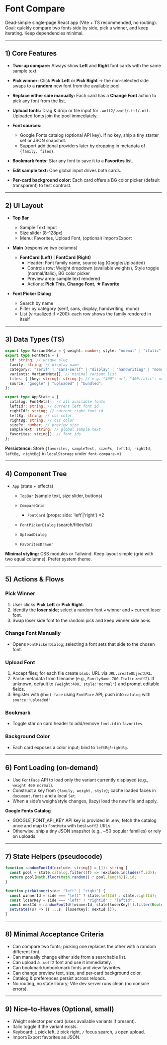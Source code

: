 # Font Compare

Dead‑simple single‑page React app (Vite + TS recommended, no routing). Goal: quickly compare two fonts side by side, pick a winner, and keep iterating. Keep dependencies minimal.

---

## 1) Core Features

- **Two‑up compare:** Always show **Left** and **Right** font cards with the same sample text.
- **Pick winner:** Click **Pick Left** or **Pick Right** → the non‑selected side swaps to a **random** new font from the available pool.
- **Replace either side manually:** Each card has a **Change Font** action to pick any font from the list.
- **Upload fonts:** Drag & drop or file input for `.woff2/.woff/.ttf/.otf`. Uploaded fonts join the pool immediately.
- **Font sources:**
  - Google Fonts catalog (optional API key). If no key, ship a tiny starter set or JSON snapshot.
  - Support additional providers later by dropping in metadata of `{family, files}`.

- **Bookmark fonts:** Star any font to save it to a **Favorites** list.
- **Edit sample text:** One global input drives both cards.
- **Per‑card background color:** Each card offers a BG color picker (default transparent) to test contrast.

---

## 2) UI Layout

- **Top Bar**
  - Sample Text input
  - Size slider (8–128px)
  - Menu: Favorites, Upload Font, (optional) Import/Export

- **Main** (responsive two columns)
  - **FontCard (Left)** | **FontCard (Right)**
    - Header: Font family name, source tag (Google/Uploaded)
    - Controls row: Weight dropdown (available weights), Style toggle (normal/italic), BG color picker
    - Preview area: sample text rendered
    - Actions: **Pick This**, **Change Font**, **★ Favorite**

- **Font Picker Dialog**
  - Search by name
  - Filter by category (serif, sans, display, handwriting, mono)
  - List (virtualized if >200): each row shows the family rendered in itself

---

## 3) Data Types (TS)

```ts
export type VariantMeta = { weight: number; style: "normal" | "italic" };
export type FontMeta = {
  id: string; // unique slug
  family: string; // display name
  category?: "serif" | "sans-serif" | "display" | "handwriting" | "monospace";
  variants: VariantMeta[]; // minimal variant list
  files: { [key: string]: string }; // e.g. "400": url, "400italic": url, prefer woff2
  source: "google" | "uploaded" | "bundled";
};

export type AppState = {
  catalog: FontMeta[]; // all available fonts
  leftId?: string; // current left font id
  rightId?: string; // current right font id
  leftBg: string; // css color
  rightBg: string; // css color
  sizePx: number; // preview size
  sampleText: string; // global sample text
  favorites: string[]; // font ids
};
```

**Persistence:** Store `{favorites, sampleText, sizePx, leftId, rightId, leftBg, rightBg}` in `localStorage` under `font-compare-v1`.

---

## 4) Component Tree

- `App` (state + effects)
  - `TopBar` (sample text, size slider, buttons)
  - `CompareGrid`
    - `FontCard` (props: side: 'left'|'right') ×2

  - `FontPickerDialog` (search/filter/list)
  - `UploadDialog`
  - `FavoritesDrawer`

**Minimal styling:** CSS modules or Tailwind. Keep layout simple (grid with two equal columns). Prefer system theme.

---

## 5) Actions & Flows

### Pick Winner

1. User clicks **Pick Left** or **Pick Right**.
2. Identify the **loser side**; select a random font `≠` winner and `≠` current loser font.
3. Swap loser side font to the random pick and keep winner side as‑is.

### Change Font Manually

- Opens `FontPickerDialog`; selecting a font sets that side to the chosen font.

### Upload Font

1. Accept files; for each file create `blob:` URL via `URL.createObjectURL`.
2. Parse metadata from filename (e.g., `FamilyName-700-Italic.woff2`). If unknown, default to `{weight:400, style:'normal'}` and prompt editable fields.
3. Register with `@font-face` using `FontFace` API; push into `catalog` with `source:'uploaded'`.

### Bookmark

- Toggle star on card header to add/remove `font.id` in `favorites`.

### Background Color

- Each card exposes a color input; bind to `leftBg`/`rightBg`.

---

## 6) Font Loading (on‑demand)

- Use `FontFace` API to load only the variant currently displayed (e.g., `weight 400 normal`).
- Construct a key from `{family, weight, style}`; cache loaded faces in `document.fonts` and a local `Set`.
- When a side’s weight/style changes, (lazy) load the new file and apply.

**Google Fonts Catalog**

- GOOGLE_FONT_API_KEY API key is provided in .env, fetch the catalog once and map to `FontMeta` with best `woff2` URLs.
- Otherwise, ship a tiny JSON snapshot (e.g., \~50 popular families) or rely on uploads.

---

## 7) State Helpers (pseudocode)

```ts
function randomFontId(exclude: string[] = []): string {
  const pool = state.catalog.filter((f) => !exclude.includes(f.id));
  return pool[Math.floor(Math.random() * pool.length)]?.id;
}

function pickWinner(side: "left" | "right") {
  const winnerId = side === "left" ? state.leftId! : state.rightId!;
  const loserKey = side === "left" ? "rightId" : "leftId";
  const nextId = randomFontId([winnerId, state[loserKey]!].filter(Boolean));
  setState((s) => ({ ...s, [loserKey]: nextId }));
}
```

---

## 8) Minimal Acceptance Criteria

- Can compare two fonts; picking one replaces the other with a random different font.
- Can manually change either side from a searchable list.
- Can upload a `.woff2` font and use it immediately.
- Can bookmark/unbookmark fonts and view favorites.
- Can change preview text, size, and per‑card background color.
- Catalog & preferences persist across reloads.
- No routing, no state library; Vite dev server runs clean (no console errors).

---

## 9) Nice‑to‑Haves (Optional, small)

- Weight selector per card (uses available variants if present).
- Italic toggle if the variant exists.
- Keyboard: `1` pick left, `2` pick right, `/` focus search, `u` open upload.
- Import/Export favorites as JSON.
